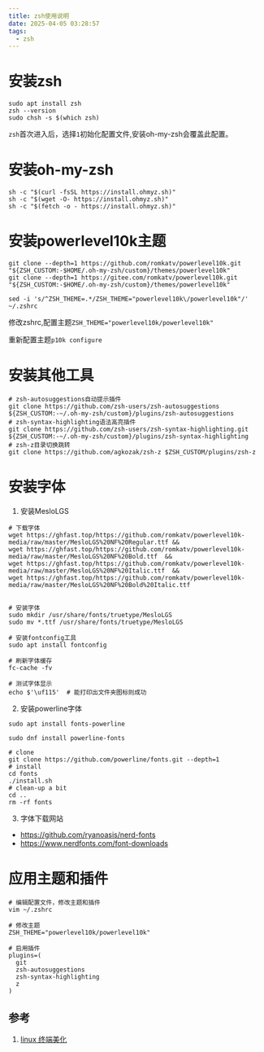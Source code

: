 ```yaml
---
title: zsh使用说明
date: 2025-04-05 03:28:57
tags:
  - zsh
---
```



# 安装zsh
```shell
sudo apt install zsh
zsh --version
sudo chsh -s $(which zsh)
```
`zsh`首次进入后，选择`1`初始化配置文件,安装oh-my-zsh会覆盖此配置。

# 安装oh-my-zsh
```shell
sh -c "$(curl -fsSL https://install.ohmyz.sh)"
sh -c "$(wget -O- https://install.ohmyz.sh)"
sh -c "$(fetch -o - https://install.ohmyz.sh)"
```

# 安装powerlevel10k主题
```shell
git clone --depth=1 https://github.com/romkatv/powerlevel10k.git "${ZSH_CUSTOM:-$HOME/.oh-my-zsh/custom}/themes/powerlevel10k"
git clone --depth=1 https://gitee.com/romkatv/powerlevel10k.git "${ZSH_CUSTOM:-$HOME/.oh-my-zsh/custom}/themes/powerlevel10k"

sed -i 's/^ZSH_THEME=.*/ZSH_THEME="powerlevel10k\/powerlevel10k"/' ~/.zshrc
```
修改zshrc,配置主题`ZSH_THEME="powerlevel10k/powerlevel10k"`

重新配置主题`p10k configure`

# 安装其他工具
```shell
# zsh-autosuggestions自动提示插件
git clone https://github.com/zsh-users/zsh-autosuggestions ${ZSH_CUSTOM:-~/.oh-my-zsh/custom}/plugins/zsh-autosuggestions
# zsh-syntax-highlighting语法高亮插件
git clone https://github.com/zsh-users/zsh-syntax-highlighting.git ${ZSH_CUSTOM:-~/.oh-my-zsh/custom}/plugins/zsh-syntax-highlighting
# zsh-z目录切换跳转
git clone https://github.com/agkozak/zsh-z $ZSH_CUSTOM/plugins/zsh-z

```

# 安装字体
1. 安装MesloLGS
```shell
# 下载字体
wget https://ghfast.top/https://github.com/romkatv/powerlevel10k-media/raw/master/MesloLGS%20NF%20Regular.ttf &&
wget https://ghfast.top/https://github.com/romkatv/powerlevel10k-media/raw/master/MesloLGS%20NF%20Bold.ttf  &&
wget https://ghfast.top/https://github.com/romkatv/powerlevel10k-media/raw/master/MesloLGS%20NF%20Italic.ttf  &&
wget https://ghfast.top/https://github.com/romkatv/powerlevel10k-media/raw/master/MesloLGS%20NF%20Bold%20Italic.ttf


# 安装字体
sudo mkdir /usr/share/fonts/truetype/MesloLGS
sudo mv *.ttf /usr/share/fonts/truetype/MesloLGS

# 安装fontconfig工具
sudo apt install fontconfig

# 刷新字体缓存
fc-cache -fv

# 测试字体显示
echo $'\uf115'  # 能打印出文件夹图标则成功
```
2. 安装powerline字体
```shell
sudo apt install fonts-powerline

sudo dnf install powerline-fonts

# clone
git clone https://github.com/powerline/fonts.git --depth=1
# install
cd fonts
./install.sh
# clean-up a bit
cd ..
rm -rf fonts
```
3. 字体下载网站
- https://github.com/ryanoasis/nerd-fonts
- https://www.nerdfonts.com/font-downloads

# 应用主题和插件
```shell
# 编辑配置文件，修改主题和插件
vim ~/.zshrc

# 修改主题
ZSH_THEME="powerlevel10k/powerlevel10k"

# 启用插件
plugins=(
  git
  zsh-autosuggestions
  zsh-syntax-highlighting
  z
)
```

## 参考
1. [linux 终端美化](https://blog.lololowe.com/posts/dd02/)







